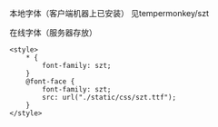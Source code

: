 本地字体（客户端机器上已安装）
见tempermonkey/szt

在线字体（服务器存放）
```
<style>
    * {
        font-family: szt;
    }
    @font-face {
        font-family: szt;
        src: url("./static/css/szt.ttf");
    }
</style>
```